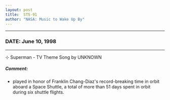 ```yaml
---
layout: post
title:  STS-91
author: "NASA: Music to Wake Up By"
---
```


----
### DATE: June 10, 1998
----
⊹ Superman - TV Theme Song by UNKNOWN

##### Comment:
* played in honor of Franklin Chang-Diaz's record-breaking time in orbit aboard a Space Shuttle, a total of more than 51 days spent in orbit during six shuttle flights.
